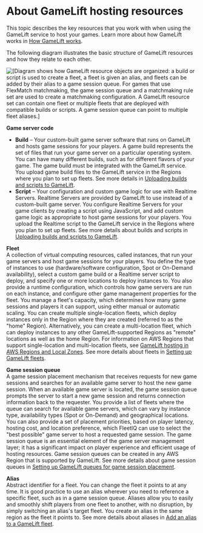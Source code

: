 # About GameLift hosting resources<a name="resources-defined"></a>

This topic describes the key resources that you work with when using the GameLift service to host your games\. Learn more about how GameLift works in [How GameLift works](gamelift-howitworks.md)\.

The following diagram illustrates the basic structure of GameLift resources and how they relate to each other\. 

![\[Diagram shows how GameLift resource objects are organized: a build or script is used to create a fleet, a fleet is given an alias, and fleets can be added by their alias to a game session queue. For games that use FlexMatch matchmaking, the game session queue and a matchmaking rule set are used to create a matchmaking configuration. A GameLift resource set can contain one fleet or multiple fleets that are deployed with compatible builds or scripts. A game session queue can point to multiple fleet aliases.\]](http://docs.aws.amazon.com/gamelift/latest/developerguide/images/resources-basicobjects-vsd.png)

****Game server code****  
+ **Build** – Your custom\-built game server software that runs on GameLift and hosts game sessions for your players\. A game build represents the set of files that run your game server on a particular operating system\. You can have many different builds, such as for different flavors of your game\. The game build must be integrated with the GameLift service\. You upload game build files to the GameLift service in the Regions where you plan to set up fleets\. See more details in [Uploading builds and scripts to GameLift](gamelift-build-intro.md)\.
+ **Script** – Your configuration and custom game logic for use with Realtime Servers\. Realtime Servers are provided by GameLift to use instead of a custom\-built game server\. You configure Realtime Servers for your game clients by creating a script using JavaScript, and add custom game logic as appropriate to host game sessions for your players\. You upload the Realtime script to the GameLift service in the Regions where you plan to set up fleets\. See more details about builds and scripts in [Uploading builds and scripts to GameLift](gamelift-build-intro.md)\.

****Fleet****  
A collection of virtual computing resources, called instances, that run your game servers and host game sessions for your players\. You define the type of instances to use \(hardware/software configuration, Spot or On\-Demand availability\), select a custom game build or a Realtime server script to deploy, and specify one or more locations to deploy instances to\. You also provide a runtime configuration, which controls how game servers are run on each instance, and configure other game management properties for the fleet\. You manage a fleet's capacity, which determines how many game sessions and players it can support, using either manual or automatic scaling\. You can create multiple single\-location fleets, which deploy instances only in the Region where they are created \(referred to as the "home" Region\)\. Alternatively, you can create a multi\-location fleet, which can deploy instances to any other GameLift\-supported Regions as "remote" locations as well as the home Region\. For information on AWS Regions that support single\-location and multi\-location fleets, see [GameLift hosting in AWS Regions and Local Zones](gamelift-regions.md)\. See more details about fleets in [Setting up GameLift fleets](fleets-intro.md)\.

****Game session queue****  
A game session placement mechanism that receives requests for new game sessions and searches for an available game server to host the new game session\. When an available game server is located, the game session queue prompts the server to start a new game session and returns connection information back to the requester\. You provide a list of fleets where the queue can search for available game servers, which can vary by instance type, availability types \(Spot or On\-Demand\) and geographical locations\. You can also provide a set of placement priorities, based on player latency, hosting cost, and location preference, which FleetIQ can use to select the "best possible" game server to host a requested game session\. The game session queue is an essential element of the game server management layer; it has a significant impact on player experience and efficient usage of hosting resources\. Game session queues can be created in any AWS Region that is supported by GameLift\. See more details about game session queues in [Setting up GameLift queues for game session placement](queues-intro.md)\.

****Alias****  
Abstract identifier for a fleet\. You can change the fleet it points to at any time\. It is good practice to use an alias wherever you need to reference a specific fleet, such as in a game session queue\. Aliases allow you to easily and smoothly shift players from one fleet to another, with no disruption, by simply switching an alias's target fleet\. You create an alias in the same region as the fleet it points to\. See more details about aliases in [Add an alias to a GameLift fleet](aliases-creating.md)\.